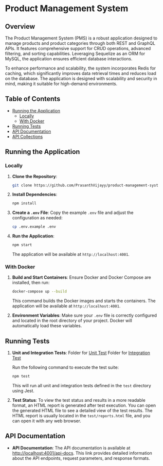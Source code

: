 # Product Management System

## Overview

The Product Management System (PMS) is a robust application designed to manage products and product categories through both REST and GraphQL APIs. It features comprehensive support for CRUD operations, advanced filtering, and sorting capabilities. Leveraging Sequelize as an ORM for MySQL, the application ensures efficient database interactions.

To enhance performance and scalability, the system incorporates Redis for caching, which significantly improves data retrieval times and reduces load on the database. The application is designed with scalability and security in mind, making it suitable for high-demand environments.

## Table of Contents

- [Running the Application](#running-the-application)
  - [Locally](#locally)
  - [With Docker](#with-docker)
- [Running Tests](#running-tests)
- [API Documentation](#api-documentation)
- [API Collections](/API/API%20postmanCollection.json)

## Running the Application

### Locally

1. **Clone the Repository**:

   ```bash
   git clone https://github.com/PrasanthVijayy/product-management-system.git
   ```

2. **Install Dependencies**:

   ```bash
   npm install
   ```

3. **Create a `.env` File**:
   Copy the example `.env` file and adjust the configuration as needed:

   ```bash
   cp .env.example .env
   ```

4. **Run the Application**:

   ```bash
   npm start
   ```

   The application will be available at `http://localhost:4001`.

### With Docker

1. **Build and Start Containers**:
   Ensure Docker and Docker Compose are installed, then run:

   ```bash
   docker-compose up --build
   ```

   This command builds the Docker images and starts the containers. The application will be available at `http://localhost:4001`.

2. **Environment Variables**:
   Make sure your `.env` file is correctly configured and located in the root directory of your project. Docker will automatically load these variables.

## Running Tests

1. **Unit and Integration Tests**:
   Folder for [Unit Test](/tests/restAPI/unitTesting/)
   Folder for [Integration Test](/tests/restAPI/intergration/)

   Run the following command to execute the test suite:

   ```bash
   npm test
   ```

   This will run all unit and integration tests defined in the `test` directory using Jest.

2. **Test Status**:
   To view the test status and results in a more readable format, an HTML report is generated after test execution. You can open the generated HTML file to see a detailed view of the test results.
   The HTML report is usually located in the `test/reports.html` file, and you can open it with any web browser.

## API Documentation

- **API Documentation**: The API documentation is available at [http://localhost:4001/api-docs](http://localhost:4001/api-docs). This link provides detailed information about the API endpoints, request parameters, and response formats.
